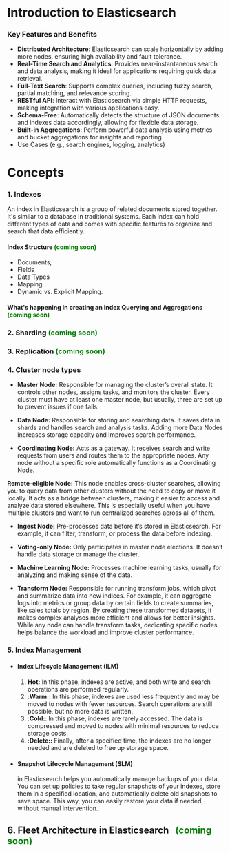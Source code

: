 # **Introduction to Elasticsearch**
### Key Features and Benefits
-  **Distributed Architecture**: Elasticsearch can scale horizontally by adding more nodes, ensuring high availability and fault tolerance.
- **Real-Time Search and Analytics**: Provides near-instantaneous search and data analysis, making it ideal for applications requiring quick data retrieval.
- **Full-Text Search**: Supports complex queries, including fuzzy search, partial matching, and relevance scoring.
- **RESTful API**: Interact with Elasticsearch via simple HTTP requests, making integration with various applications easy.
- **Schema-Free**: Automatically detects the structure of JSON documents and indexes data accordingly, allowing for flexible data storage.
- **Built-in Aggregations**: Perform powerful data analysis using metrics and bucket aggregations for insights and reporting.
- Use Cases (e.g., search engines, logging, analytics)

# Concepts
### 1. Indexes

An index in Elasticsearch is a group of related documents stored together. It's similar to a database in traditional systems. Each index can hold different types of data and comes with specific features to organize and search that data efficiently.

#### Index Structure <span style="color: green"> (coming soon) </span>

- Documents, 
- Fields
- Data Types
- Mapping
- Dynamic vs. Explicit Mapping.
#### What's happening in creating an Index Querying and Aggregations  <span style="color: green"> (coming soon) </span>



### 2. Sharding <span style="color: green"> (coming soon) </span>


### 3. Replication <span style="color: green"> (coming soon) </span>


### 4. Cluster node types

- **Master Node:** 
	Responsible for managing the cluster’s overall state. It controls other nodes, assigns tasks, and monitors the cluster. Every cluster must have at least one master node, but usually, three are set up to prevent issues if one fails.

- **Data Node:**
	Responsible for storing and searching data. It saves data in shards and handles search and analysis tasks. Adding more Data Nodes increases storage capacity and improves search performance.

- **Coordinating Node:**
	Acts as a gateway. It receives search and write requests from users and routes them to the appropriate nodes. Any node without a specific role automatically functions as a Coordinating Node.

 **Remote-eligible Node:**
	This node enables cross-cluster searches, allowing you to query data from other clusters without the need to copy or move it locally. It acts as a bridge between clusters, making it 	easier to access and analyze data stored elsewhere. This is especially useful when you have multiple clusters and want to run centralized searches across all of them.  
 
- **Ingest Node:**
	Pre-processes data before it’s stored in Elasticsearch. For example, it can filter, transform, or process the data before indexing.

- **Voting-only Node:**
	Only participates in master node elections. It doesn’t handle data storage or manage the cluster.

- **Machine Learning Node:**
    Processes machine learning tasks, usually for analyzing and making sense of the data.
  
- **Transform Node:**
    Responsible for running transform jobs, which pivot and summarize data into new indices. For example, it can aggregate logs into metrics or group data by certain fields to create summaries, like sales totals by region. By creating these transformed datasets, it makes complex analyses more efficient and allows for better insights. While any node can handle transform tasks, dedicating specific nodes helps balance the workload and improve cluster performance.




### 5. Index Management

- ####  Index Lifecycle Management (ILM)
	1. **Hot:** In this phase, indexes are active, and both write and search operations are performed regularly.
	2. :**Warm::** In this phase, indexes are used less frequently and may be moved to nodes with fewer resources. Search operations are still possible, but no more data is written.
	3. :**Cold:**: In this phase, indexes are rarely accessed. The data is compressed and moved to nodes with minimal resources to reduce storage costs.
	4. :**Delete::** Finally, after a specified time, the indexes are no longer needed and are deleted to free up storage space.
    

- #### Snapshot Lifecycle Management (SLM)
  in Elasticsearch helps you automatically manage backups of your data. You can set up policies to take regular snapshots of your indexes, store them in a specified location, and automatically delete old snapshots to save space. This way, you can easily restore your data if needed, without manual intervention.
  
## 6. Fleet Architecture in Elasticsearch  <span style="color: green"> (coming soon) </span>


 
